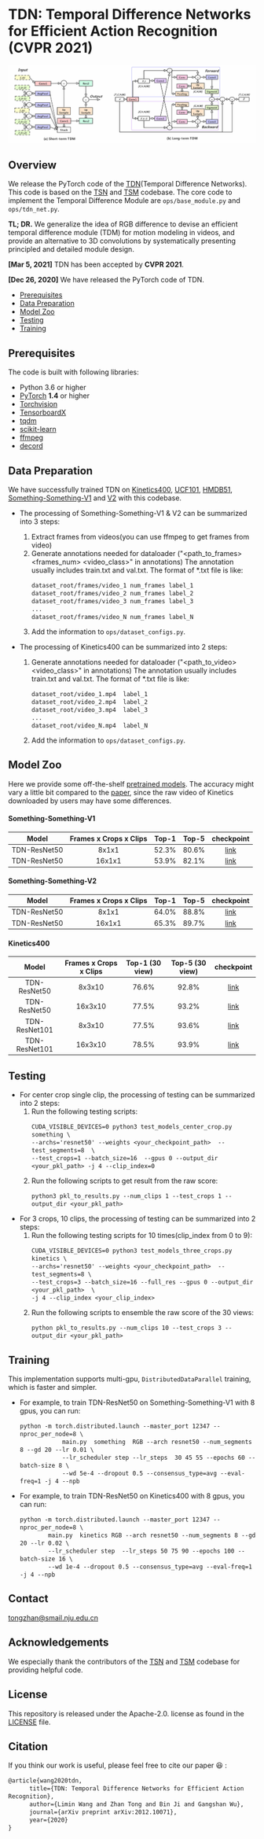 # TDN: Temporal Difference Networks for Efficient Action Recognition (CVPR 2021)

![1](https://github.com/MCG-NJU/TDN/blob/main/TDM.jpg)  
## Overview
We release the PyTorch code of the [TDN](https://arxiv.org/abs/2012.10071)(Temporal Difference Networks). This code is based on the [TSN](https://github.com/yjxiong/tsn-pytorch) and [TSM](https://github.com/mit-han-lab/temporal-shift-module) codebase. The core code to implement the Temporal Difference Module are `ops/base_module.py` and `ops/tdn_net.py`.

**TL; DR.** We generalize the idea of RGB difference to devise an efficient temporal difference module (TDM) for motion modeling in videos, and provide an alternative to 3D convolutions by systematically presenting principled and detailed module design.

**[Mar 5, 2021]**  TDN has been accepted by **CVPR 2021**.

**[Dec 26, 2020]**  We have released the PyTorch code of TDN.

* [Prerequisites](#prerequisites)
* [Data Preparation](#data-preparation)
* [Model Zoo](#model-zoo)
* [Testing](#testing)  
* [Training](#training)  

## Prerequisites
The code is built with following libraries:

- Python 3.6 or higher
- [PyTorch](https://pytorch.org/) **1.4** or higher
- [Torchvision](https://github.com/pytorch/vision)
- [TensorboardX](https://github.com/lanpa/tensorboardX)
- [tqdm](https://github.com/tqdm/tqdm.git)
- [scikit-learn](https://scikit-learn.org/stable/)
- [ffmpeg](https://www.ffmpeg.org/)  
- [decord](https://github.com/dmlc/decord) 

## Data Preparation
We have successfully trained TDN on [Kinetics400](https://deepmind.com/research/open-source/kinetics), [UCF101](https://www.crcv.ucf.edu/data/UCF101.php), [HMDB51](https://serre-lab.clps.brown.edu/resource/hmdb-a-large-human-motion-database/), [Something-Something-V1](https://20bn.com/datasets/something-something/v1) and [V2](https://20bn.com/datasets/something-something/v2) with this codebase.  
- The processing of Something-Something-V1 & V2 can be summarized into 3 steps:  
    1. Extract frames from videos(you can use ffmpeg to get frames from video)      
    2. Generate annotations needed for dataloader ("<path_to_frames> <frames_num> <video_class>" in annotations) The annotation usually includes train.txt and val.txt. The format of *.txt file is like:
        ```
        dataset_root/frames/video_1 num_frames label_1
        dataset_root/frames/video_2 num_frames label_2
        dataset_root/frames/video_3 num_frames label_3
        ...
        dataset_root/frames/video_N num_frames label_N
        ```
    3. Add the information to `ops/dataset_configs.py`.

- The processing of Kinetics400 can be summarized into 2 steps:  
    1. Generate annotations needed for dataloader ("<path_to_video> <video_class>" in annotations) The annotation usually includes train.txt and val.txt. The format of *.txt file is like:
        ```
        dataset_root/video_1.mp4  label_1
        dataset_root/video_2.mp4  label_2
        dataset_root/video_3.mp4  label_3
        ...
        dataset_root/video_N.mp4  label_N
        ```
    2. Add the information to `ops/dataset_configs.py`.

## Model Zoo
Here we provide some off-the-shelf [pretrained models](https://drive.google.com/drive/folders/18JslcTMTrjXJPn-I7Dnof1GKj4J6cOE1?usp=sharing). The accuracy might vary a little bit compared to the [paper]((https://arxiv.org/abs/2012.10071)), since the raw video of Kinetics downloaded by users may have some differences. 
#### Something-Something-V1

Model  | Frames x Crops x Clips  | Top-1  | Top-5 | checkpoint
:--: | :--: | :--: | :--:| :--:
TDN-ResNet50  | 8x1x1 | 52.3%  | 80.6% | [link](https://drive.google.com/drive/folders/12RpThsHQ-3F04fSu8hduM5b7FGnkEfnE?usp=sharing)
TDN-ResNet50  | 16x1x1 | 53.9%  | 82.1% | [link](https://drive.google.com/drive/folders/1__HhId-WGIkrL7funwt9x8-PvA0jHs_2?usp=sharing)

#### Something-Something-V2

Model  | Frames x Crops x Clips | Top-1  | Top-5 | checkpoint
:--: | :--: | :--: | :--:| :--:
TDN-ResNet50  | 8x1x1   | 64.0%   | 88.8%  | [link](https://drive.google.com/drive/folders/14pZ1W_Mh8nR4e1ziEz7AFpgbz-79HpIC?usp=sharing)
TDN-ResNet50  | 16x1x1  | 65.3%   | 89.7%  | [link](https://drive.google.com/drive/folders/1AQOyCiRR9I50YIKHYc5E9q29J1ROe22A?usp=sharing)

#### Kinetics400
Model  | Frames x Crops x Clips   | Top-1 (30 view)  | Top-5 (30 view)  | checkpoint
:--: | :--: | :--: | :--:| :--:
TDN-ResNet50    | 8x3x10  | 76.6%  | 92.8%  | [link](https://drive.google.com/drive/folders/1UALrg2ABFq-HGPdy8vgZ9mxqkSkuqWET?usp=sharing)
TDN-ResNet50    | 16x3x10 | 77.5%  | 93.2%  | [link](https://drive.google.com/drive/folders/1p7NC4JjxaLzwfj1JUa4kkHd_KZBxBBYR?usp=sharing)
TDN-ResNet101   | 8x3x10 | 77.5%  | 93.6%  | [link](https://drive.google.com/drive/folders/19KPmxPrdp0VS8fsliOr_8kLj1yfhoqRb?usp=sharing)
TDN-ResNet101   | 16x3x10 | 78.5%  | 93.9%  | [link](https://drive.google.com/drive/folders/1a82RenTMhmtPI66Y21Xyrr00iVKL8GOC?usp=sharing)

## Testing
- For center crop single clip, the processing of testing can be summarized into 2 steps:
    1. Run the following testing scripts:
        ```
        CUDA_VISIBLE_DEVICES=0 python3 test_models_center_crop.py something \
        --archs='resnet50' --weights <your_checkpoint_path>  --test_segments=8  \
        --test_crops=1 --batch_size=16  --gpus 0 --output_dir <your_pkl_path> -j 4 --clip_index=0
        ```
    2. Run the following scripts to get result from the raw score:
        ```
        python3 pkl_to_results.py --num_clips 1 --test_crops 1 --output_dir <your_pkl_path>  
        ```
- For 3 crops, 10 clips, the processing of testing can be summarized into 2 steps: 
    1. Run the following testing scripts for 10 times(clip_index from 0 to 9):
        ``` 
        CUDA_VISIBLE_DEVICES=0 python3 test_models_three_crops.py  kinetics \
        --archs='resnet50' --weights <your_checkpoint_path>  --test_segments=8 \
        --test_crops=3 --batch_size=16 --full_res --gpus 0 --output_dir <your_pkl_path>  \
        -j 4 --clip_index <your_clip_index>
        ```
    2. Run the following scripts to ensemble the raw score of the 30 views:
        ```
        python pkl_to_results.py --num_clips 10 --test_crops 3 --output_dir <your_pkl_path> 
        ```
## Training
This implementation supports multi-gpu, `DistributedDataParallel` training, which is faster and simpler. 
- For example, to train TDN-ResNet50 on Something-Something-V1 with 8 gpus, you can run:
    ```
    python -m torch.distributed.launch --master_port 12347 --nproc_per_node=8 \
                main.py  something  RGB --arch resnet50 --num_segments 8 --gd 20 --lr 0.01 \
                --lr_scheduler step --lr_steps  30 45 55 --epochs 60 --batch-size 8 \
                --wd 5e-4 --dropout 0.5 --consensus_type=avg --eval-freq=1 -j 4 --npb 
    ```
- For example, to train TDN-ResNet50 on Kinetics400 with 8 gpus, you can run:
    ```
    python -m torch.distributed.launch --master_port 12347 --nproc_per_node=8 \
            main.py  kinetics RGB --arch resnet50 --num_segments 8 --gd 20 --lr 0.02 \
            --lr_scheduler step  --lr_steps 50 75 90 --epochs 100 --batch-size 16 \
            --wd 1e-4 --dropout 0.5 --consensus_type=avg --eval-freq=1 -j 4 --npb 
    ```
## Contact
tongzhan@smail.nju.edu.cn

## Acknowledgements
We especially thank the contributors of the [TSN](https://github.com/yjxiong/tsn-pytorch) and [TSM](https://github.com/mit-han-lab/temporal-shift-module) codebase for providing helpful code.
## License
This repository is released under the Apache-2.0. license as found in the [LICENSE](https://github.com/MCG-NJU/TDN/blob/main/LICENSE) file.
## Citation
If you think our work is useful, please feel free to cite our paper 😆 :
```
@article{wang2020tdn,
      title={TDN: Temporal Difference Networks for Efficient Action Recognition}, 
      author={Limin Wang and Zhan Tong and Bin Ji and Gangshan Wu},
      journal={arXiv preprint arXiv:2012.10071},
      year={2020}
}
```



